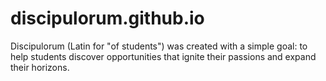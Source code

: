 # discipulorum.github.io
Discipulorum (Latin for "of students") was created with a simple goal: to help students discover opportunities that ignite their passions and expand their horizons.
